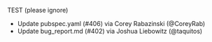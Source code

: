 TEST (please ignore)
* Update pubspec.yaml (#406) via Corey Rabazinski (@CoreyRab)
* Update bug_report.md (#402) via Joshua Liebowitz (@taquitos)
